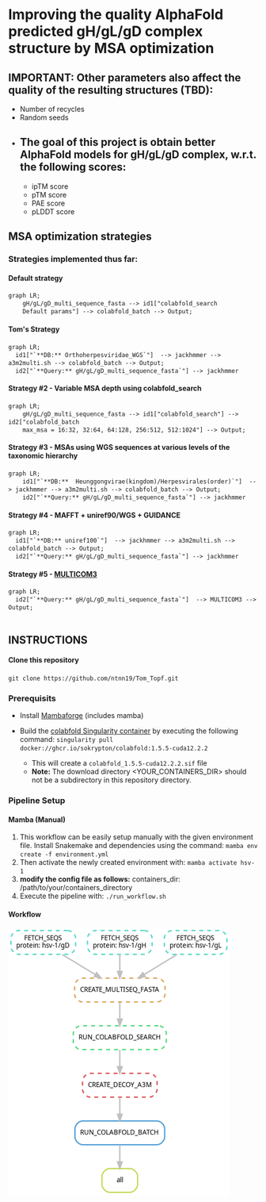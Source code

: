 # Improving the quality AlphaFold predicted gH/gL/gD complex structure by MSA optimization

## IMPORTANT: Other parameters also affect the quality of the resulting structures (TBD):
  - Number of recycles
  - Random seeds 
- ## The goal of this project is obtain better AlphaFold models for gH/gL/gD complex, w.r.t. the following scores:
  - ipTM score
  - pTM score
  - PAE score
  - pLDDT score

## MSA optimization strategies
### Strategies implemented thus far:
#### Default strategy
```mermaid
graph LR;
    gH/gL/gD_multi_sequence_fasta --> id1["colabfold_search
    Default params"] --> colabfold_batch --> Output;
```
#### Tom's Strategy
```mermaid
graph LR;
  id1["`**DB:** Orthoherpesviridae_WGS`"]  --> jackhmmer --> a3m2multi.sh --> colabfold_batch --> Output;
  id2["`**Query:** gH/gL/gD_multi_sequence_fasta`"] --> jackhmmer
```
#### Strategy #2 - Variable MSA depth using colabfold_search
```mermaid
graph LR;
    gH/gL/gD_multi_sequence_fasta --> id1["colabfold_search"] --> id2["colabfold_batch
    max_msa = 16:32, 32:64, 64:128, 256:512, 512:1024"] --> Output;
```
#### Strategy #3 - MSAs using WGS sequences at various levels of the taxonomic hierarchy
```mermaid
graph LR;
    id1["`**DB:**  Heunggongvirae(kingdom)/Herpesvirales(order)`"]  --> jackhmmer --> a3m2multi.sh --> colabfold_batch --> Output;
    id2["`**Query:** gH/gL/gD_multi_sequence_fasta`"] --> jackhmmer
```

#### Strategy #4 - MAFFT + uniref90/WGS + GUIDANCE 
```mermaid
graph LR;
  id1["`**DB:** uniref100`"]  --> jackhmmer --> a3m2multi.sh --> colabfold_batch --> Output;
  id2["`**Query:** gH/gL/gD_multi_sequence_fasta`"] --> jackhmmer
```

#### Strategy #5 - [MULTICOM3](https://www.nature.com/articles/s42004-023-00991-6#Tab3) 
```mermaid
graph LR;
  id2["`**Query:** gH/gL/gD_multi_sequence_fasta`"]  --> MULTICOM3 --> Output;
  
```

## INSTRUCTIONS
#### Clone this repository
`git clone https://github.com/ntnn19/Tom_Topf.git`
### Prerequisits

- Install [Mambaforge](https://github.com/conda-forge/miniforge#mambaforge) (includes mamba)

- Build the [colabfold Singularity container](https://github.com/sokrypton/ColabFold/wiki/Running-ColabFold-in-Docker) by executing the following command:
`singularity pull docker://ghcr.io/sokrypton/colabfold:1.5.5-cuda12.2.2`
  - This will create a `colabfold_1.5.5-cuda12.2.2.sif` file
  - **Note:** The download directory <YOUR_CONTAINERS_DIR> should not be a subdirectory in this repository directory.


### Pipeline Setup
#### Mamba (Manual)
1. This workflow can be easily setup manually with the given environment file. Install Snakemake and dependencies using the command:
`mamba env create -f environment.yml`
2. Then activate the newly created environment with:
`mamba activate hsv-1`
3. **modify the config file as follows:**
containers_dir: /path/to/your/containers_directory
4. Execute the pipeline with:
`./run_workflow.sh`
#### Workflow
![](dag.png)